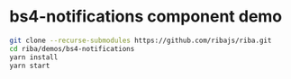 # bs4-notifications component demo

```bash
git clone --recurse-submodules https://github.com/ribajs/riba.git
cd riba/demos/bs4-notifications
yarn install
yarn start
```

